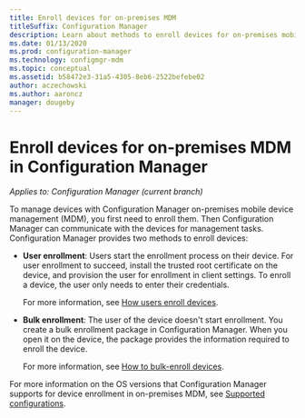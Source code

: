 ```yaml
---
title: Enroll devices for on-premises MDM
titleSuffix: Configuration Manager
description: Learn about methods to enroll devices for on-premises mobile device management (MDM) in Configuration Manager.
ms.date: 01/13/2020
ms.prod: configuration-manager
ms.technology: configmgr-mdm
ms.topic: conceptual
ms.assetid: b58472e3-31a5-4305-8eb6-2522befebe02
author: aczechowski
ms.author: aaroncz
manager: dougeby
---
```


# Enroll devices for on-premises MDM in Configuration Manager

*Applies to: Configuration Manager (current branch)*

To manage devices with Configuration Manager on-premises mobile device management (MDM), you first need to enroll them. Then Configuration Manager can communicate with the devices for management tasks. Configuration Manager provides two methods to enroll devices:

- **User enrollment**: Users start the enrollment process on their device. For user enrollment to succeed, install the trusted root certificate on the device, and provision the user for enrollment in client settings. To enroll a device, the user only needs to enter their credentials.

    For more information, see [How users enroll devices](user-enroll-devices-on-premises-mdm.md).

- **Bulk enrollment**: The user of the device doesn't start enrollment. You create a bulk enrollment package in Configuration Manager. When you open it on the device, the package provides the information required to enroll the device.

    For more information, see [How to bulk-enroll devices](bulk-enroll-devices-on-premises-mdm.md).

For more information on the OS versions that Configuration Manager supports for device enrollment in on-premises MDM, see [Supported configurations](../../core/plan-design/configs/supported-operating-systems-for-clients-and-devices.md#bkmk_OnpremOS).
